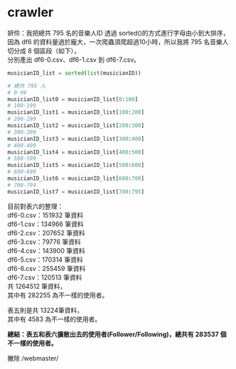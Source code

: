 # crawler
妍伶：我把總共 795 名的音樂人ID 透過 sorted()的方式進行字母由小到大排序，  
因為 df6 的資料量過於龐大，一次爬蟲須爬超過10小時，所以我將 795 名音樂人切分成 8 個區段（如下），  
分別產出 df6-0.csv、df6-1.csv 到 df6-7.csv。

```python
musicianID_list = sorted(list(musicianID))

# 總共 795 人
# 0-99
musicianID_list0 = musicianID_list[0:100]
# 100-199
musicianID_list1 = musicianID_list[100:200]
# 200-299
musicianID_list2 = musicianID_list[200:300]
# 300-399
musicianID_list3 = musicianID_list[300:400]
# 400-499
musicianID_list4 = musicianID_list[400:500]
# 500-599
musicianID_list5 = musicianID_list[500:600]
# 600-699
musicianID_list6 = musicianID_list[600:700]
# 700-794
musicianID_list7 = musicianID_list[700:795]
```

目前對表六的整理：  
df6-0.csv：151932 筆資料  
df6-1.csv：134966 筆資料  
df6-2.csv：207652 筆資料  
df6-3.csv：79776 筆資料  
df6-4.csv：143900 筆資料  
df6-5.csv：170314 筆資料  
df6-6.csv：255459 筆資料  
df6-7.csv：120513 筆資料  
共 1264512 筆資料，  
其中有 282255 為不一樣的使用者。

表五則是共 13224筆資料，  
其中有 4583 為不一樣的使用者。

**總結：表五和表六擴散出去的使用者(Follower/Following)，總共有 283537 個不一樣的使用者。**



撇除 /webmaster/  
